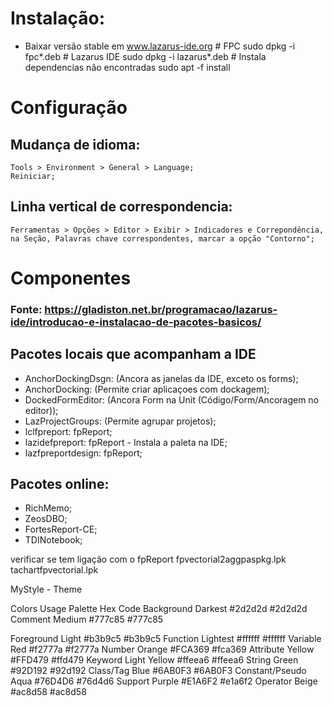 
# Instalação:
- Baixar versão stable em www.lazarus-ide.org
      # FPC
      sudo dpkg -i fpc*.deb
      # Lazarus IDE
      sudo dpkg -i lazarus*.deb
      # Instala dependencias não encontradas
      sudo apt -f install


# Configuração

## Mudança de idioma:
    Tools > Environment > General > Language;
    Reiniciar;
      
## Linha vertical de correspondencia:
    Ferramentas > Opções > Editor > Exibir > Indicadores e Correpondência, na Seção, Palavras chave correspondentes, marcar a opção "Contorno";



# Componentes

### Fonte: https://gladiston.net.br/programacao/lazarus-ide/introducao-e-instalacao-de-pacotes-basicos/
## Pacotes locais que acompanham a IDE
- AnchorDockingDsgn: (Ancora as janelas da IDE, exceto os forms);
- AnchorDocking: (Permite criar aplicaçoes com dockagem);
- DockedFormEditor: (Ancora Form na Unit (Código/Form/Ancoragem no editor));
- LazProjectGroups: (Permite agrupar projetos);
- lclfpreport: fpReport;
- lazidefpreport: fpReport - Instala a paleta na IDE;
- lazfpreportdesign: fpReport;

## Pacotes online:
- RichMemo;
- ZeosDBO;
- FortesReport-CE;
- TDINotebook;





verificar se tem ligação com o fpReport
fpvectorial2aggpaspkg.lpk
tachartfpvectorial.lpk




MyStyle - Theme

Colors
Usage 	Palette 	Hex Code
Background 	Darkest 	#2d2d2d #2d2d2d
Comment 	Medium 	#777c85 #777c85


Foreground 	Light 	#b3b9c5 #b3b9c5
Function 	Lightest 	#ffffff #ffffff
Variable 	Red 	#f2777a #f2777a
Number 	Orange 	#FCA369 #fca369
Attribute 	Yellow 	#FFD479 #ffd479
Keyword 	Light Yellow 	#ffeea6 #ffeea6
String 	Green 	#92D192 #92d192
Class/Tag 	Blue 	#6AB0F3 #6AB0F3
Constant/Pseudo     Aqua    #76D4D6 #76d4d6
Support 	Purple 	#E1A6F2 #e1a6f2
Operator 	Beige 	#ac8d58 #ac8d58
